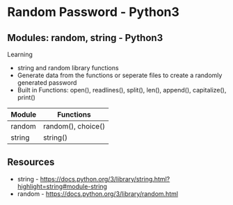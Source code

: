 # Random Password - Python3
Modules: random, string - Python3 
-
Learning 
- string and random library functions  
- Generate data from the functions or seperate files to create a randomly generated password
- Built in Functions: open(), readlines(), split(), len(), append(), capitalize(), print()


| Module        | Functions      |
| ------------- | ------------- |
| random  | random(), choice() |
| string  |  string()   |

Resources
-
- string - https://docs.python.org/3/library/string.html?highlight=string#module-string
- random - https://docs.python.org/3/library/random.html
